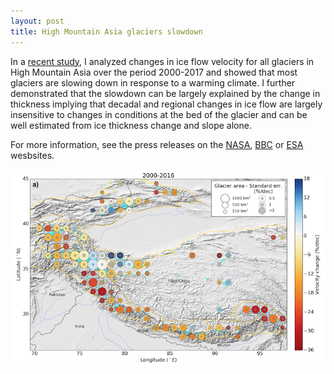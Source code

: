 ```yaml
---
layout: post
title: High Mountain Asia glaciers slowdown
---
```


In a [recent study](https://doi.org/10.1038/s41561-018-0271-9), I analyzed changes in ice flow velocity for all glaciers in High Mountain Asia over the period 2000-2017 and showed that most glaciers are slowing down in response to a warming climate. I further demonstrated that the slowdown can be largely explained by the change in thickness implying that decadal and regional changes in ice flow are largely insensitive to changes in conditions at the bed of the glacier and can be well estimated from ice thickness change and slope alone.

For more information, see the press releases on the [NASA](https://earthobservatory.nasa.gov/images/144376/ice-loss-slows-down-asian-glaciers), [BBC](https://www.bbc.com/news/science-environment-46502040) or [ESA](https://www.esa.int/Our_Activities/Observing_the_Earth/Space_for_our_climate/Slow_flow_for_glaciers_thinning_in_Asia) wesbsites.

![HMA slowdown](/images/NatGeo_HMA_map.png)  

